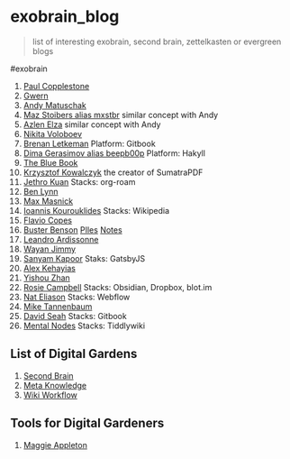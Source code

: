 # exobrain_blog

> list of interesting exobrain, second brain, zettelkasten or evergreen blogs

#exobrain

1. [Paul Copplestone](https://paul.copplest.one/)
2. [Gwern](https://www.gwern.net/)
3. [Andy Matuschak](https://notes.andymatuschak.org/About_these_notes)
4. [Maz Stoibers alias mxstbr](https://notes.mxstbr.com/) similar concept with Andy
5. [Azlen Elza](https://notes.azlen.me/) similar concept with Andy
4. [Nikita Voloboev](https://wiki.nikitavoloboev.xyz)
5. [Brenan Letkeman](https://ltkmn.gitbook.io/brendex/) Platform: Gitbook
6. [Dima Gerasimov alias beepb00p](https://beepb00p.xyz/) Platform: Hakyll 
7. [The Blue Book](https://lyz-code.github.io/blue-book/)
8. [Krzysztof Kowalczyk](https://blog.kowalczyk.info/) the creator of SumatraPDF
9. [Jethro Kuan](https://braindump.jethro.dev/) Stacks: org-roam
10. [Ben Lynn](http://www-cs-students.stanford.edu/~blynn/)
11. [Max Masnick](https://maxmasnick.com/kb/)
12. [Ioannis Kourouklides](https://wiki.kourouklides.com/wiki/Main_Page) Stacks: Wikipedia
13. [Flavio Copes](https://flaviocopes.com/)
14. [Buster Benson](https://busterbenson.com/) [PIles](https://busterbenson.com/piles/) [Notes](https://notes.busterbenson.com/)
15. [Leandro Ardissonne](https://knowledge.lardissone.now.sh/)
16. [Wayan Jimmy](https://wayanjimmy-notebook.netlify.app/)
17. [Sanyam Kapoor](https://www.sanyamkapoor.com/) Staks: GatsbyJS
18. [Alex Kehayias](https://notes.alexkehayias.com/)
19. [Yishou Zhan](http://lastweek.io/)
20. [Rosie Campbell](https://rosiecampbell.me/) Stacks: Obsidian, Dropbox, blot.im
21. [Nat Eliason](https://www.nateliason.com/) Stacks: Webflow
22. [Mike Tannenbaum](https://mind.miketannenbaum.com/) 
23. [David Seah](https://davidseah.gitbook.io/davidseah/) Stacks: Gitbook
24. [Mental Nodes](https://www.mentalnodes.com/) Stacks: Tiddlywiki


## List of Digital Gardens
1. [Second Brain](https://github.com/KasperZutterman/Second-Brain)
2. [Meta Knowledge](https://github.com/RichardLitt/meta-knowledge)
3. [Wiki Workflow](https://wiki.nikitavoloboev.xyz/other/wiki-workflow)

## Tools for Digital Gardeners
1. [Maggie Appleton](https://github.com/MaggieAppleton/digital-gardeners)